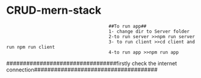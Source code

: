 # CRUD-mern-stack
                                          ##To run app##
                                          1- change dir to Server folder
                                          2-to run server >>npm run server
                                          3- to run client >>cd client and run npm run client
                                          4-to run app >>npm run app
                                          
  #################################firstly check the internet connection#####################################
